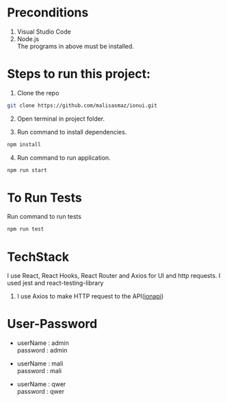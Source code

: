 # Preconditions

1. Visual Studio Code
2. Node.js<br />
The programs in above must be installed.

# Steps to run this project:

1. Clone the repo
```sh
git clone https://github.com/malisasmaz/ionui.git
```
2. Open terminal in project folder.

3. Run command to install dependencies.
```sh
npm install
```
4. Run command to run application.
```sh
npm run start
```

# To Run Tests
Run command to run tests
```sh
npm run test
```

# TechStack
I use React, React Hooks, React Router and Axios for UI and http requests. I used jest and react-testing-library

1. I use Axios to make HTTP request to the API([ionapi](https://github.com/malisasmaz/ionapi))


# User-Password

* userName : admin</br>
  password : admin

* userName : mali</br>
  password : mali

* userName : qwer</br>
  password : qwer
